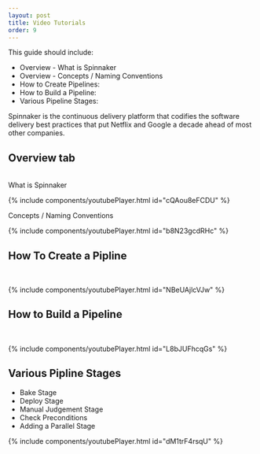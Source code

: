```yaml
---
layout: post
title: Video Tutorials
order: 9
---
```


This guide should include:

- Overview - What is Spinnaker
- Overview - Concepts / Naming Conventions
- How to Create Pipelines:
- How to Build a Pipeline:
- Various Pipeline Stages:


Spinnaker is the continuous delivery platform that codifies the software delivery best practices that put Netflix and Google a decade ahead of most other companies.

## Overview tab
<br/>
What is Spinnaker

{% include components/youtubePlayer.html id="cQAou8eFCDU" %}<br/>


Concepts / Naming Conventions<br/>

{% include components/youtubePlayer.html id="b8N23gcdRHc" %}


## How To Create a Pipline
<br/>

{% include components/youtubePlayer.html id="NBeUAjlcVJw" %}


## How to Build a Pipeline
<br/>

{% include components/youtubePlayer.html id="L8bJUFhcqGs" %}


## Various Pipline Stages

 - Bake Stage
 - Deploy Stage
 - Manual Judgement Stage
 - Check Preconditions
 - Adding a Parallel Stage
 
{% include components/youtubePlayer.html id="dM1trF4rsqU" %}


